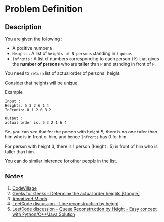 # Problem Definition

## Description

You are given the following :

* A positive number `N`.
* `Heights` : A list of `heights of N persons` standing in a `queue`.
* `Infronts` : A list of numbers corresponding to each person `(P)` that gives the **number of persons** who are **taller** than `P` and standing in front of `P`.

You need to `return` list of actual order of persons' height.

Consider that heights will be unique.

Example:

```text
Input :
Heights: 5 3 2 6 1 4
InFronts: 0 1 2 0 3 2
```

```text
Output :
actual order is: 5 3 2 1 6 4
```

So, you can see that for the person with height 5, there is no one taller than him who is in front of him, and hence `Infronts` has 0 for him.

For person with height 3, there is 1 person (Height : 5) in front of him who is taller than him.

You can do similar inference for other people in the list.

## Notes

1. [CodeVillage](https://codevillage.wordpress.com/2016/08/22/order-of-people-heights/)
1. [Geeks for Geeks - Determine the actual order heights [Google]](http://qa.geeksforgeeks.org/3974/qa.geeksforgeeks.org/3974/qa.geeksforgeeks.org/3974/determine-the-actual-order-heights-google)
1. [Amortized Minds](https://amortizedminds.wordpress.com/2016/08/25/order-of-people-height-interviewbit/)
1. [LeetCode discussion - Line reconstruction by height](https://discuss.leetcode.com/topic/24320/line-reconstruction-by-height/2)
1. [LeetCode discussion - Queue Reconstruction by Height - Easy concept with Python/C++/Java Solution](https://leetcode.com/problems/queue-reconstruction-by-height/discuss/89345/Easy-concept-with-PythonC++Java-Solution)